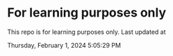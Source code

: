 # For learning purposes only
This repo is for learning purposes only.
Last updated at

Thursday, February 1, 2024 5:05:29 PM


